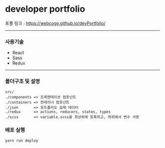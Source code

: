 # developer portfolio

포폴 링크 : https://webcogy.github.io/devPortfolio/

---

### 사용기술

- React
- Sass
- Redux

---

### 폴더구조 및 설명

```
src/
./components => 프레젠테이션 컴포넌트
./containers => 컨테이너 컴포넌트
./json       => 포트폴리오 실제 데이터
./redux      => actions, reducers, states, types
./scss       => variable.scss을 최상위에 등록하고, 하위에서 변수 사용
```

### 배포 실행

```
yarn run deploy
```
